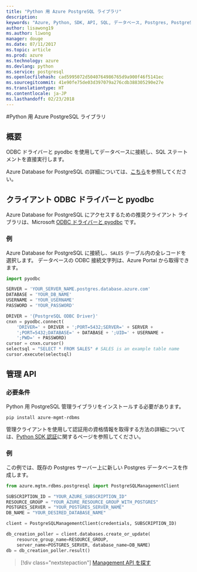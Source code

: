 ```yaml
---
title: "Python 用 Azure PostgreSQL ライブラリ"
description: 
keywords: "Azure, Python, SDK, API, SQL, データベース, Postgres, PostgreSQL"
author: lisawong19
ms.author: liwong
manager: douge
ms.date: 07/11/2017
ms.topic: article
ms.prod: azure
ms.technology: azure
ms.devlang: python
ms.service: postgresql
ms.openlocfilehash: cad5995072d5040764986765d9a900f46f5141ec
ms.sourcegitcommit: 41e90fe75de03d397079a276cdb388305290e27e
ms.translationtype: HT
ms.contentlocale: ja-JP
ms.lasthandoff: 02/23/2018
---
```

#<a name="azure-postgresql-libraries-for-python"></a>Python 用 Azure PostgreSQL ライブラリ

## <a name="overview"></a>概要
ODBC ドライバーと pyodbc を使用してデータベースに接続し、SQL ステートメントを直接実行します。

Azure Database for PostgreSQL の詳細については、[こちら](https://docs.microsoft.com/azure/postgresql/)を参照してください。

## <a name="client-odbc-driver-and-pyodbc"></a>クライアント ODBC ドライバーと pyodbc
Azure Database for PostgreSQL にアクセスするための推奨クライアント ライブラリは、Microsoft [ODBC ドライバーと pyodbc](https://docs.microsoft.com/azure/sql-database/sql-database-connect-query-python#install-the-python-and-database-communication-libraries) です。

### <a name="example"></a>例 

Azure Database for PostgreSQL に接続し、`SALES` テーブル内の全レコードを選択します。 データベースの ODBC 接続文字列は、Azure Portal から取得できます。

```python
import pyodbc

SERVER = 'YOUR_SERVER_NAME.postgres.database.azure.com'
DATABASE = 'YOUR_DB_NAME'
USERNAME = 'YOUR_USERNAME'
PASSWORD = 'YOUR_PASSWORD'

DRIVER = '{PostgreSQL ODBC Driver}'
cnxn = pyodbc.connect(
    'DRIVER=' + DRIVER + ';PORT=5432;SERVER=' + SERVER +
    ';PORT=5432;DATABASE=' + DATABASE + ';UID=' + USERNAME +
    ';PWD=' + PASSWORD)
cursor = cnxn.cursor()
selectsql = "SELECT * FROM SALES" # SALES is an example table name
cursor.execute(selectsql)
```

## <a name="management-api"></a>管理 API
### <a name="requirements"></a>必要条件
Python 用 PostgreSQL 管理ライブラリをインストールする必要があります。
```bash
pip install azure-mgmt-rdbms
```

管理クライアントを使用して認証用の資格情報を取得する方法の詳細については、[Python SDK 認証](https://docs.microsoft.com/python/azure/python-sdk-azure-authenticate)に関するページを参照してください。

### <a name="example"></a>例
この例では、既存の Postgres サーバー上に新しい Postgres データベースを作成します。
```python
from azure.mgtm.rdbms.postgresql import PostgreSQLManagementClient

SUBSCRIPTION_ID = "YOUR_AZURE_SUBSCRIPTION_ID"
RESOURCE_GROUP = "YOUR_AZURE_RESOURCE_GROUP_WITH_POSTGRES"
POSTGRES_SERVER = "YOUR_POSTGRES_SERVER_NAME"
DB_NAME = "YOUR_DESIRED_DATABASE_NAME"

client = PostgreSQLManagementClient(credentials, SUBSCRIPTION_ID)

db_creation_poller = client.databases.create_or_update(
    resource_group_name=RESOURCE_GROUP,
    server_name=POSTGRES_SERVER, database_name=DB_NAME)
db = db_creation_poller.result()
```

> [!div class="nextstepaction"]
> [Management API を探す](/python/api/overview/azure/postgresql/management)

